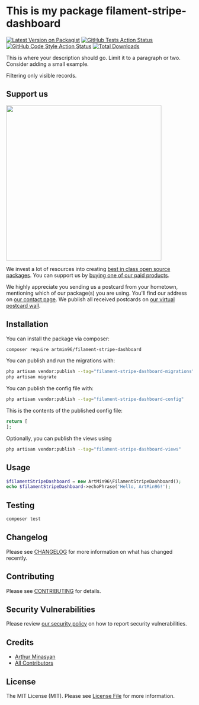 # This is my package filament-stripe-dashboard

[![Latest Version on Packagist](https://img.shields.io/packagist/v/artmin96/filament-stripe-dashboard.svg?style=flat-square)](https://packagist.org/packages/artmin96/filament-stripe-dashboard)
[![GitHub Tests Action Status](https://img.shields.io/github/workflow/status/artmin96/filament-stripe-dashboard/run-tests?label=tests)](https://github.com/artmin96/filament-stripe-dashboard/actions?query=workflow%3Arun-tests+branch%3Amain)
[![GitHub Code Style Action Status](https://img.shields.io/github/workflow/status/artmin96/filament-stripe-dashboard/Fix%20PHP%20code%20style%20issues?label=code%20style)](https://github.com/artmin96/filament-stripe-dashboard/actions?query=workflow%3A"Fix+PHP+code+style+issues"+branch%3Amain)
[![Total Downloads](https://img.shields.io/packagist/dt/artmin96/filament-stripe-dashboard.svg?style=flat-square)](https://packagist.org/packages/artmin96/filament-stripe-dashboard)

This is where your description should go. Limit it to a paragraph or two. Consider adding a small example.

Filtering only visible records.

## Support us

[<img src="https://github-ads.s3.eu-central-1.amazonaws.com/filament-stripe-dashboard.jpg?t=1" width="419px" />](https://spatie.be/github-ad-click/filament-stripe-dashboard)

We invest a lot of resources into creating [best in class open source packages](https://spatie.be/open-source). You can support us by [buying one of our paid products](https://spatie.be/open-source/support-us).

We highly appreciate you sending us a postcard from your hometown, mentioning which of our package(s) you are using. You'll find our address on [our contact page](https://spatie.be/about-us). We publish all received postcards on [our virtual postcard wall](https://spatie.be/open-source/postcards).

## Installation

You can install the package via composer:

```bash
composer require artmin96/filament-stripe-dashboard
```

You can publish and run the migrations with:

```bash
php artisan vendor:publish --tag="filament-stripe-dashboard-migrations"
php artisan migrate
```

You can publish the config file with:

```bash
php artisan vendor:publish --tag="filament-stripe-dashboard-config"
```

This is the contents of the published config file:

```php
return [
];
```

Optionally, you can publish the views using

```bash
php artisan vendor:publish --tag="filament-stripe-dashboard-views"
```

## Usage

```php
$filamentStripeDashboard = new ArtMin96\FilamentStripeDashboard();
echo $filamentStripeDashboard->echoPhrase('Hello, ArtMin96!');
```

## Testing

```bash
composer test
```

## Changelog

Please see [CHANGELOG](CHANGELOG.md) for more information on what has changed recently.

## Contributing

Please see [CONTRIBUTING](CONTRIBUTING.md) for details.

## Security Vulnerabilities

Please review [our security policy](../../security/policy) on how to report security vulnerabilities.

## Credits

- [Arthur Minasyan](https://github.com/ArtMin96)
- [All Contributors](../../contributors)

## License

The MIT License (MIT). Please see [License File](LICENSE.md) for more information.
